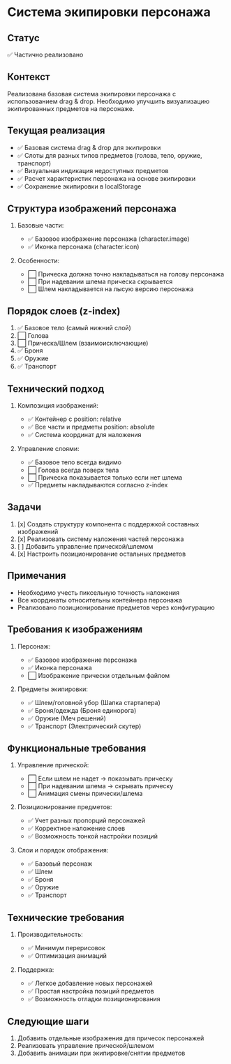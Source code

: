 # Система экипировки персонажа

## Статус
✅ Частично реализовано

## Контекст
Реализована базовая система экипировки персонажа с использованием drag & drop. Необходимо улучшить визуализацию экипированных предметов на персонаже.

## Текущая реализация
- ✅ Базовая система drag & drop для экипировки
- ✅ Слоты для разных типов предметов (голова, тело, оружие, транспорт)
- ✅ Визуальная индикация недоступных предметов
- ✅ Расчет характеристик персонажа на основе экипировки
- ✅ Сохранение экипировки в localStorage

## Структура изображений персонажа
1. Базовые части:
   - ✅ Базовое изображение персонажа (character.image)
   - ✅ Иконка персонажа (character.icon)

2. Особенности:
   - ⬜ Прическа должна точно накладываться на голову персонажа
   - ⬜ При надевании шлема прическа скрывается
   - ⬜ Шлем накладывается на лысую версию персонажа

## Порядок слоев (z-index)
1. ✅ Базовое тело (самый нижний слой)
2. ⬜ Голова
3. ⬜ Прическа/Шлем (взаимоисключающие)
4. ✅ Броня
5. ✅ Оружие
6. ✅ Транспорт

## Технический подход
1. Композиция изображений:
   - ✅ Контейнер с position: relative
   - ✅ Все части и предметы position: absolute
   - ✅ Система координат для наложения

2. Управление слоями:
   - ✅ Базовое тело всегда видимо
   - ⬜ Голова всегда поверх тела
   - ⬜ Прическа показывается только если нет шлема
   - ✅ Предметы накладываются согласно z-index

## Задачи
1. [x] Создать структуру компонента с поддержкой составных изображений
2. [x] Реализовать систему наложения частей персонажа
3. [ ] Добавить управление прической/шлемом
4. [x] Настроить позиционирование остальных предметов

## Примечания
- Необходимо учесть пиксельную точность наложения
- Все координаты относительны контейнера персонажа
- Реализовано позиционирование предметов через конфигурацию

## Требования к изображениям
1. Персонаж:
   - ✅ Базовое изображение персонажа
   - ✅ Иконка персонажа
   - ⬜ Изображение прически отдельным файлом

2. Предметы экипировки:
   - ✅ Шлем/головной убор (Шапка стартапера)
   - ✅ Броня/одежда (Броня единорога)
   - ✅ Оружие (Меч решений)
   - ✅ Транспорт (Электрический скутер)

## Функциональные требования
1. Управление прической:
   - ⬜ Если шлем не надет → показывать прическу
   - ⬜ При надевании шлема → скрывать прическу
   - ⬜ Анимация смены прически/шлема

2. Позиционирование предметов:
   - ✅ Учет разных пропорций персонажей
   - ✅ Корректное наложение слоев
   - ✅ Возможность тонкой настройки позиций

3. Слои и порядок отображения:
   - ✅ Базовый персонаж
   - ✅ Шлем
   - ✅ Броня
   - ✅ Оружие
   - ✅ Транспорт

## Технические требования
1. Производительность:
   - ✅ Минимум перерисовок
   - ✅ Оптимизация анимаций

2. Поддержка:
   - ✅ Легкое добавление новых персонажей
   - ✅ Простая настройка позиций предметов
   - ✅ Возможность отладки позиционирования

## Следующие шаги
1. Добавить отдельные изображения для причесок персонажей
2. Реализовать управление прической/шлемом
3. Добавить анимации при экипировке/снятии предметов 